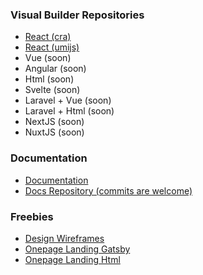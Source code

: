 ### Visual Builder Repositories ###
* [React (cra)](https://github.com/sellpixels/visual-builder-react-cra) 
* [React (umijs)](https://github.com/sellpixels/visual-builder-react-umi)
* Vue (soon)
* Angular (soon)
* Html (soon)
* Svelte (soon)
* Laravel + Vue (soon)
* Laravel + Html (soon)
* NextJS (soon)
* NuxtJS (soon)

### Documentation ###
* [Documentation](https://docs.visualbuilder.cloud)
* [Docs Repository (commits are welcome)](https://github.com/sellpixels/visual-builder-docs)

### Freebies ###
* [Design Wireframes](https://github.com/sellpixels/visual-builder-design-wireframes)
* [Onepage Landing Gatsby](https://github.com/sellpixels/onepage-landing-gatsby)
* [Onepage Landing Html](https://github.com/sellpixels/onepage-landing-html)

